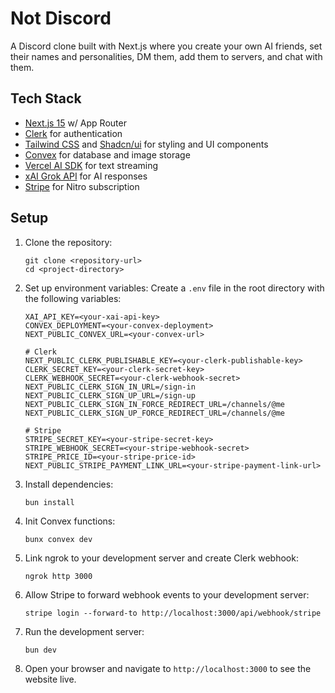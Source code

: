 # Not Discord

A Discord clone built with Next.js where you create your own AI friends, set their names and personalities, DM them, add them to servers, and chat with them.

## Tech Stack

- [Next.js 15](https://nextjs.org/) w/ App Router
- [Clerk](https://clerk.dev/) for authentication
- [Tailwind CSS](https://tailwindcss.com/) and [Shadcn/ui](https://ui.shadcn.com/) for styling and UI components
- [Convex](https://www.convex.dev/) for database and image storage
- [Vercel AI SDK](https://sdk.vercel.ai/) for text streaming
- [xAI Grok API](https://x.ai/grok) for AI responses
- [Stripe](https://stripe.com/) for Nitro subscription

## Setup

1. Clone the repository:

   ```
   git clone <repository-url>
   cd <project-directory>
   ```

2. Set up environment variables:
   Create a `.env` file in the root directory with the following variables:

   ```
   XAI_API_KEY=<your-xai-api-key>
   CONVEX_DEPLOYMENT=<your-convex-deployment>
   NEXT_PUBLIC_CONVEX_URL=<your-convex-url>

   # Clerk
   NEXT_PUBLIC_CLERK_PUBLISHABLE_KEY=<your-clerk-publishable-key>
   CLERK_SECRET_KEY=<your-clerk-secret-key>
   CLERK_WEBHOOK_SECRET=<your-clerk-webhook-secret>
   NEXT_PUBLIC_CLERK_SIGN_IN_URL=/sign-in
   NEXT_PUBLIC_CLERK_SIGN_UP_URL=/sign-up
   NEXT_PUBLIC_CLERK_SIGN_IN_FORCE_REDIRECT_URL=/channels/@me
   NEXT_PUBLIC_CLERK_SIGN_UP_FORCE_REDIRECT_URL=/channels/@me

   # Stripe
   STRIPE_SECRET_KEY=<your-stripe-secret-key>
   STRIPE_WEBHOOK_SECRET=<your-stripe-webhook-secret>
   STRIPE_PRICE_ID=<your-stripe-price-id>
   NEXT_PUBLIC_STRIPE_PAYMENT_LINK_URL=<your-stripe-payment-link-url>
   ```

3. Install dependencies:

   ```
   bun install
   ```

4. Init Convex functions:

   ```
   bunx convex dev
   ```

5. Link ngrok to your development server and create Clerk webhook:

   ```
   ngrok http 3000
   ```

6. Allow Stripe to forward webhook events to your development server:

   ```
   stripe login --forward-to http://localhost:3000/api/webhook/stripe
   ```

7. Run the development server:

   ```
   bun dev
   ```

8. Open your browser and navigate to `http://localhost:3000` to see the website live.
